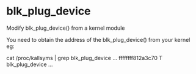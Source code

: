 blk_plug_device
===============

Modify blk_plug_device() from a kernel module

You need to obtain the address of the blk_plug_device() 
from your kernel eg:

cat /proc/kallsyms | grep blk_plug_device
...
ffffffff812a3c70 T blk_plug_device
...

